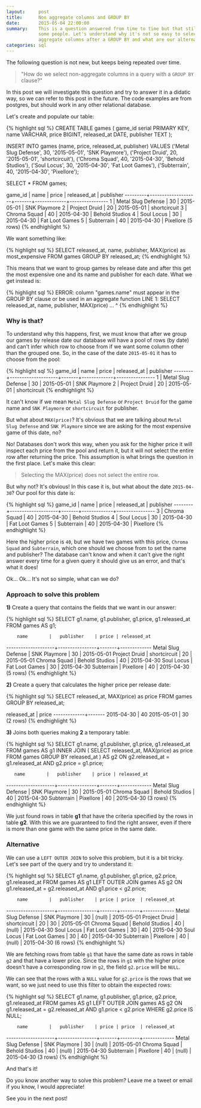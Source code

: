 ```yaml
---
layout:     post
title:      Non aggregate columns and GROUP BY
date:       2015-05-04 22:00:00
summary:    This is a question answered from time to time but that still confuses
            some people. Let's understand why it's not so easy to select non
            aggregate columns after a GROUP BY and what are our alternatives.
categories: sql
---
```


The following question is not new, but keeps being repeated over time.

>"How do we select non-aggregate columns in a query with a `GROUP BY` clause?"

In this post we will investigate this question and try to answer it in a didatic
way, so we can refer to this post in the future. The code examples are from
postgres, but should work in any other relational database.

Let's create and populate our table:

{% highlight sql %}
CREATE TABLE games (
  game_id serial PRIMARY KEY,
  name VARCHAR,
  price BIGINT,
  released_at DATE,
  publisher TEXT
);

INSERT INTO games (name, price, released_at, publisher) VALUES
  ('Metal Slug Defense', 30, '2015-05-01', 'SNK Playmore'),
  ('Project Druid', 20, '2015-05-01', 'shortcircuit'),
  ('Chroma Squad', 40, '2015-04-30', 'Behold Studios'),
  ('Soul Locus', 30, '2015-04-30', 'Fat Loot Games'),
  ('Subterrain', 40, '2015-04-30', 'Pixellore');

SELECT * FROM games;

 game_id |        name        | price | released_at |   publisher
---------+--------------------+-------+-------------+----------------
       1 | Metal Slug Defense |    30 | 2015-05-01  | SNK Playmore
       2 | Project Druid      |    20 | 2015-05-01  | shortcircuit
       3 | Chroma Squad       |    40 | 2015-04-30  | Behold Studios
       4 | Soul Locus         |    30 | 2015-04-30  | Fat Loot Games
       5 | Subterrain         |    40 | 2015-04-30  | Pixellore
(5 rows)
{% endhighlight %}

We want something like:

{% highlight sql %}
SELECT released_at, name, publisher, MAX(price) as most_expensive
FROM games
GROUP BY released_at;
{% endhighlight %}

This means that we want to group games by release date and after this get
the most expensive one and its name  and publisher for each date.
What we get instead is:

{% highlight sql %}
ERROR:  column "games.name" must appear in the GROUP BY
clause or be used in an aggregate function
LINE 1: SELECT released_at, name, publisher, MAX(price) ...
                            ^
{% endhighlight %}

### Why is that?

To understand why this happens, first, we must know that after we group
our games by release date our database will have a pool of rows (by date)
and can't infer which row to choose from if we want some column
other than the grouped one. So, in the case of the date `2015-05-01` it has to
choose from the pool:

{% highlight sql %}
 game_id |        name        | price | released_at |   publisher
--------+--------------------+-------+-------------+----------------
      1 | Metal Slug Defense |    30 | 2015-05-01  | SNK Playmore
      2 | Project Druid      |    20 | 2015-05-01  | shortcircuit
{% endhighlight %}

It can't know if we mean `Metal Slug Defense` or `Project Druid` for the
game name and `SNK Playmore` or `shortcircuit` for publisher.

But what about `MAX(price)`? It's obvious that we are talking about
`Metal Slug Defense` and `SNK Playmore` since we are asking for the most
expensive game of this date, no?

No! Databases don't work this way, when you ask for the higher price it will
inspect each price from the pool and return it, but it will not select the entire
row after returning the price. This assumption is what brings the question in the
first place. Let's make this clear:

>Selecting the MAX(price) does not select the entire row.

But why not? It's obvious! In this case it is, but what about the date
`2015-04-30`? Our pool for this date is:

{% highlight sql %}
 game_id |        name        | price | released_at |   publisher
--------+--------------------+-------+-------------+----------------
      3 | Chroma Squad       |    40 | 2015-04-30  | Behold Studios
      4 | Soul Locus         |    30 | 2015-04-30  | Fat Loot Games
      5 | Subterrain         |    40 | 2015-04-30  | Pixellore
{% endhighlight %}

Here the higher price is `40`, but we have two games with this price, `Chroma
Squad` and `Subterrain`, which one should we choose from to set the name and
publisher? The database can't know and when it can't give the right answer every
time for a given query it should give us an error, and that's what it does!

Ok... Ok... It's not so simple, what can we do?

### Approach to solve this problem

**1)** Create a query that contains the fields that we want in our answer:

{% highlight sql %}
SELECT g1.name, g1.publisher, g1.price, g1.released_at
FROM games AS g1;

        name        |   publisher    | price | released_at
--------------------+----------------+-------+-------------
 Metal Slug Defense | SNK Playmore   |    30 | 2015-05-01
 Project Druid      | shortcircuit   |    20 | 2015-05-01
 Chroma Squad       | Behold Studios |    40 | 2015-04-30
 Soul Locus         | Fat Loot Games |    30 | 2015-04-30
 Subterrain         | Pixellore      |    40 | 2015-04-30
(5 rows)
{% endhighlight %}

**2)** Create a query that calculates the higher price per release date:

{% highlight sql %}
SELECT released_at, MAX(price) as price
FROM games
GROUP BY released_at;

 released_at | price
-------------+-------
 2015-04-30  |    40
 2015-05-01  |    30
(2 rows)
{% endhighlight %}

**3)** Joins both queries making **2** a temporary table:

{% highlight sql %}
SELECT g1.name, g1.publisher, g1.price, g1.released_at
FROM games AS g1
INNER JOIN (
  SELECT released_at, MAX(price) as price
  FROM games
  GROUP BY released_at
) AS g2
ON g2.released_at = g1.released_at AND g2.price = g1.price;

       name        |   publisher    | price | released_at
--------------------+----------------+-------+-------------
 Metal Slug Defense | SNK Playmore   |    30 | 2015-05-01
 Chroma Squad       | Behold Studios |    40 | 2015-04-30
 Subterrain         | Pixellore      |    40 | 2015-04-30
(3 rows)
{% endhighlight %}

We just found rows in table **g1** that have the criteria specified by the rows
in table **g2**. With this we are guaranteed to find the right answer, even if
there is more than one game with the same price in the same date.

### Alternative

We can use a `LEFT OUTER JOIN` to solve this problem, but it is a bit tricky.
Let's see part of the query and try to understand it:

{% highlight sql %}
SELECT g1.name, g1.publisher, g1.price, g2.price, g1.released_at
FROM games AS g1
LEFT OUTER JOIN games AS g2
ON g1.released_at = g2.released_at AND g1.price < g2.price;

        name        |   publisher    | price | price  | released_at
--------------------+----------------+-------+--------+-------------
 Metal Slug Defense | SNK Playmore   |    30 | (null) | 2015-05-01
 Project Druid      | shortcircuit   |    20 |     30 | 2015-05-01
 Chroma Squad       | Behold Studios |    40 | (null) | 2015-04-30
 Soul Locus         | Fat Loot Games |    30 |     40 | 2015-04-30
 Soul Locus         | Fat Loot Games |    30 |     40 | 2015-04-30
 Subterrain         | Pixellore      |    40 | (null) | 2015-04-30
(6 rows)
{% endhighlight %}

We are fetching rows from table `g1` that have the same date as rows
in table `g2` and that have a lower price. Since the rows in `g1` with
the higher price doesn't have a corresponding row in `g2`, the field `g2.price`
will be `NULL`.

We can see that the rows with a `NULL` value for `g2.price` is the rows that
we want, so we just need to use this filter to obtain the expected rows:

{% highlight sql %}
SELECT g1.name, g1.publisher, g1.price, g2.price, g1.released_at
FROM games AS g1
LEFT OUTER JOIN games AS g2
ON g1.released_at = g2.released_at AND g1.price < g2.price
WHERE g2.price IS NULL;

        name        |   publisher    | price | price  | released_at
--------------------+----------------+-------+--------+-------------
 Metal Slug Defense | SNK Playmore   |    30 | (null) | 2015-05-01
 Chroma Squad       | Behold Studios |    40 | (null) | 2015-04-30
 Subterrain         | Pixellore      |    40 | (null) | 2015-04-30
(3 rows)
{% endhighlight %}

And that's it!

Do you know another way to solve this problem? Leave me a
tweet or email if you know, I would appreciate!

See you in the next post!
